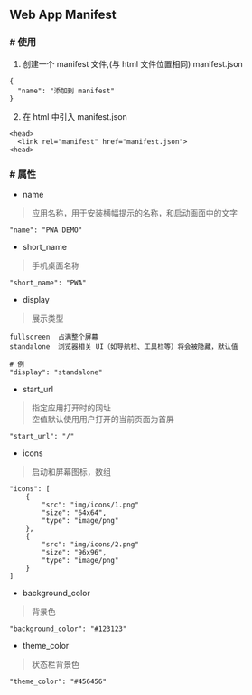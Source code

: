 ## Web App Manifest
### # 使用
1. 创建一个 manifest 文件,(与 html 文件位置相同)
manifest.json
```
{  
  "name": "添加到 manifest" 
}
```
2. 在 html 中引入 manifest.json
```
<head>
  <link rel="manifest" href="manifest.json">
<head>
```
### # 属性
- name
> 应用名称，用于安装横幅提示的名称，和启动画面中的文字
```
"name": "PWA DEMO"
```
- short_name
> 手机桌面名称
```
"short_name": "PWA"
```
- display
> 展示类型
```
fullscreen  占满整个屏幕
standalone  浏览器相关 UI（如导航栏、工具栏等）将会被隐藏，默认值

# 例
"display": "standalone"
```
- start_url
> 指定应用打开时的网址  
> 空值默认使用用户打开的当前页面为首屏
```
"start_url": "/"
```
- icons
> 启动和屏幕图标，数组
```
"icons": [
    {
        "src": "img/icons/1.png"
        "size": "64x64",
        "type": "image/png"
    },
    {
        "src": "img/icons/2.png"
        "size": "96x96",
        "type": "image/png"
    }
]
```
- background_color
> 背景色
```
"background_color": "#123123"
```
- theme_color
> 状态栏背景色
```
"theme_color": "#456456"
```
